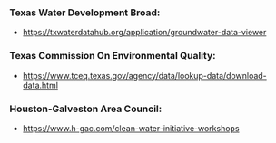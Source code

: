 ### Texas Water Development Broad:
* https://txwaterdatahub.org/application/groundwater-data-viewer


### Texas Commission On Environmental Quality:
* https://www.tceq.texas.gov/agency/data/lookup-data/download-data.html


### Houston-Galveston Area Council:
* https://www.h-gac.com/clean-water-initiative-workshops